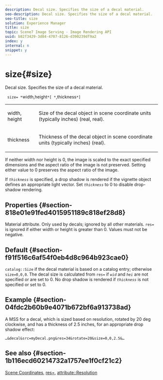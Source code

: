 ```yaml
---
description: Decal size. Specifies the size of a decal material.
seo-description: Decal size. Specifies the size of a decal material.
seo-title: size
solution: Experience Manager
title: size
topic: Scene7 Image Serving - Image Rendering API
uuid: b82f3429-3d84-4707-8126-d390239df9a2
index: y
internal: n
snippet: y
---
```


# size{#size}

Decal size. Specifies the size of a decal material.

 ` size= *`width,height`*[ *`,thickness`*]`

<table id="simpletable_00B1226F3B8B49D895D1269AB03D5043"> 
 <tr class="strow"> 
  <td class="stentry"> <p> <span class="varname"> width, height </span> </p> </td> 
  <td class="stentry"> <p>Size of the decal object in scene coordinate units (typically inches) (real, real). </p> </td> 
 </tr> 
 <tr class="strow"> 
  <td class="stentry"> <p> <span class="varname"> thickness </span> </p> </td> 
  <td class="stentry"> <p>Thickness of the decal object in scene coordinate units (typically inches) (real). </p> </td> 
 </tr> 
</table>

If neither width nor height is 0, the image is scaled to the exact specified dimensions and the aspect ratio of the image is not preserved. Setting either value to 0 preserves the aspect ratio of the image.

If *`thickness`* is specified, a drop shadow is rendered if the vignette object defines an appropriate light vector. Set *`thickness`* to 0 to disable drop-shadow rendering.

## Properties {#section-818e01e91fed4015951189c818ef28d8}

Material attribute. Only used by decals; ignored by all other materials. `res=` is ignored if either width or height is greater than 0. Values must not be negative.

## Default {#section-f91f516c6af54f0eb4d8c964b923cae0}

`catalog::Size` if the decal material is based on a catalog entry; otherwise `size=0,0,0`. The decal size is calculated from `res=` if *`wid`* and *`hei`* are not specified or are set to 0. No drop shadow is rendered if *`thickness`* is not specified or set to 0.

## Example {#section-04fdc2b60b9e4071b672bf6a913738ad}

A MSS for a decal, which is sized based on resolution, rotated by 20 deg clockwise, and has a thickness of 2.5 inches, for an appropriate drop shadow effect:

`…&decal&src=myDecal.png&res=34&rotate=20&size=0,0,2.5&…`

## See also {#section-1b116ecd60214732a1757ee1f0cf21c2}

[Scene Coordinates](../../../../../ir-api/http-protocol/image-rendering-api-ref/c-ir-http-protocol-ref/c-ir-http-protocol-syntax-and-features/c-ir-vignettes/c-ir-scene-coordinates.md#concept-528507024fa640b19a2631357febf7f1), [res=](../../../../../ir-api/http-protocol/image-rendering-api-ref/c-ir-http-protocol-ref/c-ir-http-protocol-command-reference/r-ir-res.md#reference-0ad9de8887144c83a6db97b4994f7c04), [attribute::Resolution](../../../../../ir-api/material-cat/image-rendering-api-ref/c-ir-material-catalog/c-ir-attributes-reference/r-ir-resolution.md#reference-09fe14e6bfbf4db6b7f4369fffecc806) 
